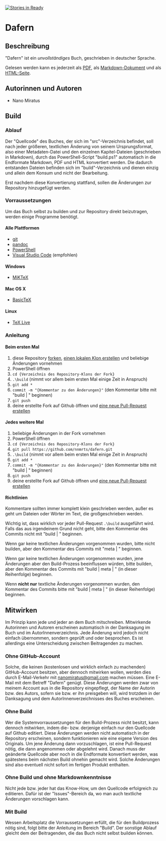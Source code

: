 [![Stories in Ready](https://badge.waffle.io/nnmrts/dafern.png?label=ready&title=Ready)](https://waffle.io/nnmrts/dafern?utm_source=badge)
# Dafern

## Beschreibung

"Dafern" ist ein *unvollständiges* Buch, geschrieben in deutscher Sprache.

Gelesen werden kann es jederzeit als [PDF](https://github.com/nnmrts/dafern/raw/master/build/dafern.pdf), als [Markdown-Dokument](https://github.com/nnmrts/dafern/blob/master/build/dafern.md) und als [HTML-Seite](https://github.com/nnmrts/dafern/blob/master/build/dafern.html).

## Autorinnen und Autoren

* Nano Miratus

## Build

### Ablauf

Der "Quellcode" des Buches, der sich im "src"-Verzeichnis befindet, soll nach jeder größeren, textlichen Änderung von seinem Ursprungsformat, also einer Metadaten-Datei und den einzelnen Kapitel-Dateien (geschrieben in Markdown), durch das PowerShell-Script "build.ps1" automatisch in die Endformate Markdown, PDF und HTML konvertiert werden. Die dadurch entstanden Dateien befinden sich im "build"-Verzeichnis und dienen einzig und allein dem Konsum und nicht der Bearbeitung.

Erst nachdem diese Konvertierung stattfand, sollen die Änderungen zur Repository hinzugefügt werden.

### Vorraussetzungen

Um das Buch selbst zu builden und zur Repository direkt beizutragen, werden einige Programme benötigt.

#### Alle Plattformen

* [git](https://git-scm.com/downloads)
* [pandoc](http://pandoc.org/installing.html)
* [PowerShell](https://github.com/PowerShell/PowerShell)
* [Visual Studio Code](https://code.visualstudio.com/download) (empfohlen)

#### Windows

* [MiKTeX](https://miktex.org/download)

#### Mac OS X

* [BasicTeX](http://www.tug.org/mactex/morepackages.html)

#### Linux

* [TeX Live](http://www.tug.org/texlive/quickinstall.html)

### Anleitung

#### Beim ersten Mal

1. diese Repository [forken](https://help.github.com/articles/fork-a-repo/#fork-an-example-repository), [einen lokalen Klon erstellen](https://help.github.com/articles/fork-a-repo/#step-2-create-a-local-clone-of-your-fork) und beliebige Änderungen vornehmen
2. PowerShell öffnen
3. `cd {Verzeichnis des Repository-Klons der Fork}`
4. `.\build` (nimmt vor allem beim ersten Mal einige Zeit in Anspruch)
5. `git add *`
6. `commit -m "{Kommentar zu den Änderungen}"` (den Kommentar bitte mit "build | " beginnen)
7. `git push`
8. deine erstellte Fork auf Github öffnen und [eine neue Pull-Request erstellen](https://help.github.com/articles/creating-a-pull-request-from-a-fork/)

#### Jedes weitere Mal

1. beliebige Änderungen in der Fork vornehmen
2. PowerShell öffnen
3. `cd {Verzeichnis des Repository-Klons der Fork}`
4. `git pull https://github.com/nnmrts/dafern.git`
5. `.\build` (nimmt vor allem beim ersten Mal einige Zeit in Anspruch)
6. `git add *`
7. `commit -m "{Kommentar zu den Änderungen}"` (den Kommentar bitte mit "build | " beginnen)
8. `git push`
9. deine erstellte Fork auf Github öffnen und [eine neue Pull-Request erstellen](https://help.github.com/articles/creating-a-pull-request-from-a-fork/)

#### Richtlinien

Kommentare sollten immer komplett klein geschrieben werden, außer es geht um Dateien oder Wörter im Text, die großgeschrieben werden.

Wichtig ist, dass wirklich vor jeder Pull-Request `.\build` ausgeführt wird. Falls das aus irgendeinem Grund nicht geht, bitte den Kommentar des Commits nicht mit "build | " beginnen.

Wenn gar keine textlichen Änderungen vorgenommen wurden, bitte nicht builden, aber den Kommentar des Commits mit "meta | " beginnen.

Wenn gar keine textlichen Änderungen vorgenommen wurden, jene Änderungen aber den Build-Prozess beeinflussen würden, bitte builden, aber den Kommentar des Commits mit "build | meta | " (in dieser Reihenfolge) beginnen.

Wenn **nicht nur** textliche Änderungen vorgenommen wurden, den Kommentar des Commits bitte mit "build | meta | " (in dieser Reihenfolge) beginnen.

## Mitwirken

Im Prinzip kann jede und jeder an dem Buch mitschreiben. Mitwirkende Autorinnen und Autoren erscheinen automatisch in der Danksagung im Buch und im AutorInnenverzeichnis. Jede Änderung wird jedoch nicht einfach übernommen, sondern geprüft und oder besprochen. Es ist allerdings eine Unterscheidung zwischen Beitragenden zu machen.

### Ohne GitHub-Account

Solche, die keinen (kostenlosen und wirklich einfach zu machenden) GitHub-Account besitzen, aber dennoch mitwirken wollen, werden dies durch E-Mail-Verkehr mit nanomiratus@gmail.com machen müssen. Eine E-Mail mit dem Betreff "Dafern" genügt. Diese Änderungen werden zwar von meinem Account aus in die Repository eingepflegt, der Name der Autorin bzw. des Autors, sofern sie bzw. er ihn preisgeben will, wird trotzdem in der Danksagung und dem AutorInnenverzeichnisses des Buches erscheinen.

### Ohne Build

Wer die Systemvorraussetzungen für den Build-Prozess nicht besitzt, kann dennoch mitwirken, indem die- bzw. derjenige einfach nur den Quellcode auf Github editiert. Diese Änderungen werden nicht automatisch in der Repository erscheinen, sondern funktionieren wie eine eigene Version des Originals. Um jene Änderung dann vorzuschlagen, ist eine Pull-Request nötig, die dann angenommen oder abgelehnt wird. Danach muss der geänderte Quellcode aber noch in die Endformate konvertiert werden, was spätestens beim nächsten Build ohnehin gemacht wird. Solche Änderungen sind also eventuell nicht sofort im fertigen Produkt enthalten.

### Ohne Build und ohne Markdownkenntnisse

Nicht jede bzw. jeder hat das Know-How, um den Quellcode erfolgreich zu editieren. Dafür ist der "Issues"-Bereich da, wo man auch textliche Änderungen vorschlagen kann.

### Mit Build

Wessen Arbeitsplatz die Vorraussetzungen erfüllt, die für den Buildprozess nötig sind, folgt bitte der Anleitung im Bereich "Build". Der sonstige Ablauf gleicht dem der Beitragenden, die das Buch nicht selbst builden können.
